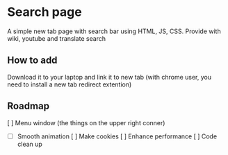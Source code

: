 # Search page 
A simple new tab page with search bar using HTML, JS, CSS. Provide with wiki, youtube and translate search

## How to add
Download it to your laptop and link it to new tab (with chrome user, you need to install a new tab redirect extention)

## Roadmap
[ ] Menu window (the things on the upper right conner)
- [ ] Smooth animation
[ ] Make cookies
[ ] Enhance performance
[ ] Code clean up